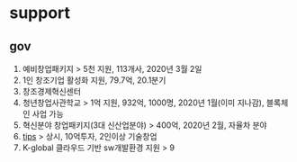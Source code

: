 # support

## gov

1. 예비창업패키지 > 5천 지원, 113개사, 2020년 3월 2일
2. 1인 창조기업 활성화 지원, 79.7억, 20.1분기
3. 창조경제혁신센터
4. 청년창업사관학교 > 1억 지원, 932억, 1000명, 2020년 1월(이미 지나감), 블록체인 사업 가능
5. 혁신분야 창업패키지(3대 신산업분야) > 400억, 2020년 2월, 자율차 분야
6. [tips](http://www.jointips.or.kr/about.php) > 상시, 10억투자, 2인이상 기술창업
7. K-global 클라우드 기반 sw개발환경 지원 > 9


